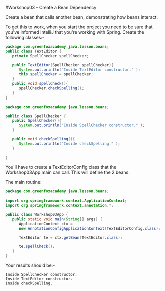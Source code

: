 #Workshop03 - Create a Bean Dependency

Create a bean that calls another bean, demonstrating how beans interact.

To get this to work, when you start the project you need to be sure that you've informed IntelliJ that you're working with Spring.  Create the following classes:-

```java
package com.greenfoxacademy.java.lesson.beans;
public class TextEditor {
   private SpellChecker spellChecker;

   public TextEditor(SpellChecker spellChecker){
      System.out.println("Inside TextEditor constructor." );
      this.spellChecker = spellChecker;
   }
   public void spellCheck(){
      spellChecker.checkSpelling();
   }
}
```

```java
package com.greenfoxacademy.java.lesson.beans;

public class SpellChecker {
   public SpellChecker(){
      System.out.println("Inside SpellChecker constructor." );
   }

   public void checkSpelling(){
      System.out.println("Inside checkSpelling." );
   }
   
}
```
You'll have to create a TextEditorConfig class that the Workshop03App.main can call.  This will define the 2 beans.

The main routine:

```java
package com.greenfoxacademy.java.lesson.beans;

import org.springframework.context.ApplicationContext;
import org.springframework.context.annotation.*;

public class Workshop03App {
   public static void main(String[] args) {
      ApplicationContext ctx = 
      new AnnotationConfigApplicationContext(TextEditorConfig.class);

      TextEditor te = ctx.getBean(TextEditor.class);

      te.spellCheck();
   }
}
```

Your results should be:-

```
Inside SpellChecker constructor.
Inside TextEditor constructor.
Inside checkSpelling.
```

